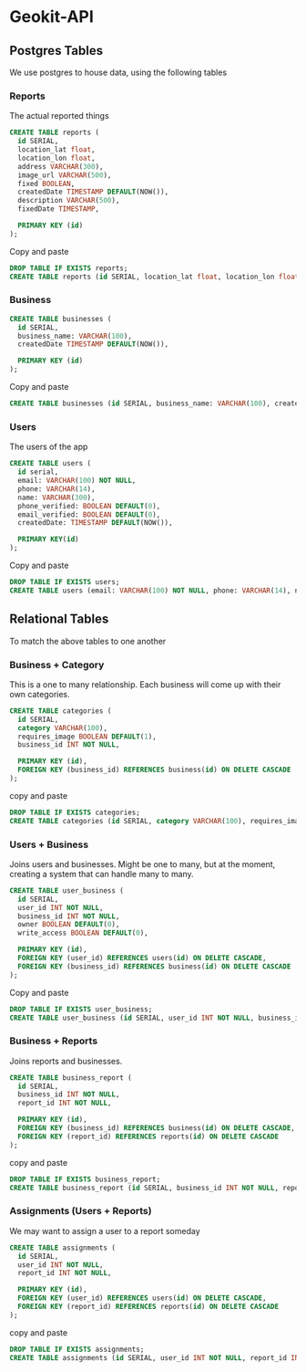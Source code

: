 # Geokit-API

## Postgres Tables
We use postgres to house data, using the following tables

### Reports

The actual reported things

```sql
CREATE TABLE reports (
  id SERIAL,
  location_lat float,
  location_lon float,
  address VARCHAR(300),
  image_url VARCHAR(500),
  fixed BOOLEAN,
  createdDate TIMESTAMP DEFAULT(NOW()),
  description VARCHAR(500),
  fixedDate TIMESTAMP,

  PRIMARY KEY (id)
);
```

Copy and paste
```sql
DROP TABLE IF EXISTS reports;
CREATE TABLE reports (id SERIAL, location_lat float, location_lon float, address VARCHAR(300), image_url VARCHAR(500), fixed BOOLEAN, createdDate TIMESTAMP DEFAULT(NOW()), description VARCHAR(500), fixedDate TIMESTAMP, PRIMARY KEY (id));
```

### Business

```sql
CREATE TABLE businesses (
  id SERIAL,
  business_name: VARCHAR(100),
  createdDate TIMESTAMP DEFAULT(NOW()),

  PRIMARY KEY (id)
);
```

Copy and paste
```sql
CREATE TABLE businesses (id SERIAL, business_name: VARCHAR(100), createdDate TIMESTAMP DEFAULT(NOW()), PRIMARY KEY (id));
```

### Users

The users of the app

```sql
CREATE TABLE users (
  id serial,
  email: VARCHAR(100) NOT NULL,
  phone: VARCHAR(14),
  name: VARCHAR(300),
  phone_verified: BOOLEAN DEFAULT(0),
  email_verified: BOOLEAN DEFAULT(0),
  createdDate: TIMESTAMP DEFAULT(NOW()),

  PRIMARY KEY(id)
);
```

Copy and paste
```sql
DROP TABLE IF EXISTS users;
CREATE TABLE users (email: VARCHAR(100) NOT NULL, phone: VARCHAR(14), name: VARCHAR(300), phone_verified: BOOLEAN DEFAULT(0), email_verified: BOOLEAN DEFAULT(0), createdDate: TIMESTAMP DEFAULT(NOW()), PRIMARY KEY(email));
```

## Relational Tables

To match the above tables to one another

### Business + Category

This is a one to many relationship. Each business will come up with their own categories.

```sql
CREATE TABLE categories (
  id SERIAL,
  category VARCHAR(100),
  requires_image BOOLEAN DEFAULT(1),
  business_id INT NOT NULL,

  PRIMARY KEY (id),
  FOREIGN KEY (business_id) REFERENCES business(id) ON DELETE CASCADE
);
```

copy and paste
```sql
DROP TABLE IF EXISTS categories;
CREATE TABLE categories (id SERIAL, category VARCHAR(100), requires_image BOOLEAN DEFAULT(1), business_id INT NOT NULL, PRIMARY KEY (id), FOREIGN KEY (business_id) REFERENCES business(id) ON DELETE CASCADE);
```

### Users + Business

Joins users and businesses. Might be one to many, but at the moment, creating a system that can handle many to many.

```sql
CREATE TABLE user_business (
  id SERIAL,
  user_id INT NOT NULL,
  business_id INT NOT NULL,
  owner BOOLEAN DEFAULT(0),
  write_access BOOLEAN DEFAULT(0),

  PRIMARY KEY (id),
  FOREIGN KEY (user_id) REFERENCES users(id) ON DELETE CASCADE,
  FOREIGN KEY (business_id) REFERENCES business(id) ON DELETE CASCADE
);
```

Copy and paste
```sql
DROP TABLE IF EXISTS user_business;
CREATE TABLE user_business (id SERIAL, user_id INT NOT NULL, business_id INT NOT NULL, owner BOOLEAN DEFAULT(0), write_access BOOLEAN DEFAULT(0), PRIMARY KEY (id), FOREIGN KEY (user_id) REFERENCES users(id) ON DELETE CASCADE, FOREIGN KEY (business_id) REFERENCES business(id) ON DELETE CASCADE);
```

### Business + Reports

Joins reports and businesses.

```sql
CREATE TABLE business_report (
  id SERIAL,
  business_id INT NOT NULL,
  report_id INT NOT NULL,

  PRIMARY KEY (id),
  FOREIGN KEY (business_id) REFERENCES business(id) ON DELETE CASCADE,
  FOREIGN KEY (report_id) REFERENCES reports(id) ON DELETE CASCADE
);
```

copy and paste
```sql
DROP TABLE IF EXISTS business_report;
CREATE TABLE business_report (id SERIAL, business_id INT NOT NULL, report_id INT NOT NULL, PRIMARY KEY (id), FOREIGN KEY (business_id) REFERENCES business(id) ON DELETE CASCADE, FOREIGN KEY (report_id) REFERENCES reports(id) ON DELETE CASCADE);
```

### Assignments (Users + Reports)

We may want to assign a user to a report someday

```sql
CREATE TABLE assignments (
  id SERIAL,
  user_id INT NOT NULL,
  report_id INT NOT NULL,

  PRIMARY KEY (id),
  FOREIGN KEY (user_id) REFERENCES users(id) ON DELETE CASCADE,
  FOREIGN KEY (report_id) REFERENCES reports(id) ON DELETE CASCADE
);
```

copy and paste
```sql
DROP TABLE IF EXISTS assignments;
CREATE TABLE assignments (id SERIAL, user_id INT NOT NULL, report_id INT NOT NULL, PRIMARY KEY (id), FOREIGN KEY (user_id) REFERENCES users(id) ON DELETE CASCADE, FOREIGN KEY (report_id) REFERENCES reports(id) ON DELETE CASCADE);
```
